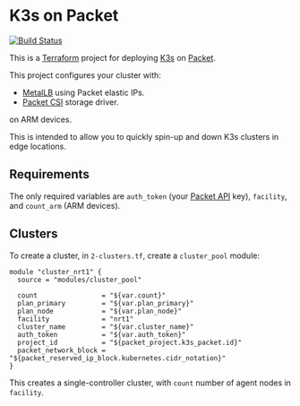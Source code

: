 K3s on Packet
==

[![Build Status](https://cloud.drone.io/api/badges/jmarhee/packet-k3s/status.svg)](https://cloud.drone.io/jmarhee/packet-k3s)

This is a [Terraform](https://www.terraform.io/docs/providers/packet/index.html) project for deploying [K3s](https://k3s.io) on [Packet](https://packet.com).

This project configures your cluster with:

- [MetalLB](https://metallb.universe.tf/) using Packet elastic IPs.
- [Packet CSI](https://github.com/packethost/csi-packet) storage driver.

on ARM devices.

This is intended to allow you to quickly spin-up and down K3s clusters in edge locations. 

Requirements
-

The only required variables are `auth_token` (your [Packet API](https://www.packet.com/developers/api/#) key), `facility`, and `count_arm` (ARM devices). 

Clusters
-

To create a cluster, in `2-clusters.tf`, create a `cluster_pool` module:

```
module "cluster_nrt1" {
  source = "modules/cluster_pool"

  count                = "${var.count}"
  plan_primary         = "${var.plan_primary}"
  plan_node            = "${var.plan_node}"
  facility             = "nrt1"
  cluster_name         = "${var.cluster_name}"
  auth_token           = "${var.auth_token}"
  project_id           = "${packet_project.k3s_packet.id}"
  packet_network_block = "${packet_reserved_ip_block.kubernetes.cidr_notation}"
}
```

This creates a single-controller cluster, with `count` number of agent nodes in `facility`.
